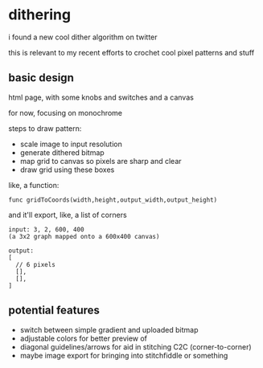 # dithering

i found a new cool dither algorithm on twitter

this is relevant to my recent efforts to crochet cool pixel patterns and stuff

## basic design

html page, with some knobs and switches and a canvas

for now, focusing on monochrome

steps to draw pattern:
- scale image to input resolution
- generate dithered bitmap
- map grid to canvas so pixels are sharp and clear
- draw grid using these boxes

like, a function:
```
func gridToCoords(width,height,output_width,output_height)
```

and it'll export, like, a list of corners
```
input: 3, 2, 600, 400
(a 3x2 graph mapped onto a 600x400 canvas)

output:
[
  // 6 pixels
  [],
  [],
]
```

## potential features

- switch between simple gradient and uploaded bitmap
- adjustable colors for better preview of 
- diagonal guidelines/arrows for aid in stitching C2C (corner-to-corner)
- maybe image export for bringing into stitchfiddle or something
